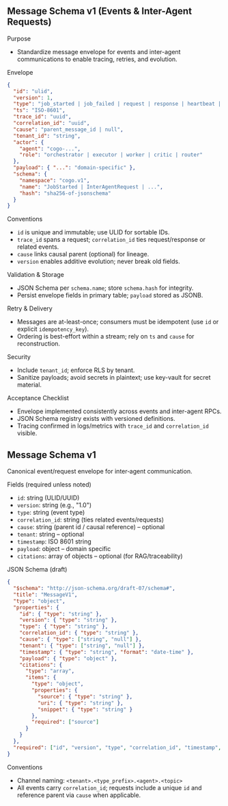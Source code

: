## Message Schema v1 (Events & Inter-Agent Requests)

Purpose
- Standardize message envelope for events and inter-agent communications to enable tracing, retries, and evolution.

Envelope
```json
{
  "id": "ulid",
  "version": 1,
  "type": "job_started | job_failed | request | response | heartbeat | metric",
  "ts": "ISO-8601",
  "trace_id": "uuid",
  "correlation_id": "uuid",
  "cause": "parent_message_id | null",
  "tenant_id": "string",
  "actor": {
    "agent": "cogo-...",
    "role": "orchestrator | executor | worker | critic | router"
  },
  "payload": { "...": "domain-specific" },
  "schema": {
    "namespace": "cogo.v1",
    "name": "JobStarted | InterAgentRequest | ...",
    "hash": "sha256-of-jsonschema"
  }
}
```

Conventions
- `id` is unique and immutable; use ULID for sortable IDs.
- `trace_id` spans a request; `correlation_id` ties request/response or related events.
- `cause` links causal parent (optional) for lineage.
- `version` enables additive evolution; never break old fields.

Validation & Storage
- JSON Schema per `schema.name`; store `schema.hash` for integrity.
- Persist envelope fields in primary table; `payload` stored as JSONB.

Retry & Delivery
- Messages are at-least-once; consumers must be idempotent (use `id` or explicit `idempotency_key`).
- Ordering is best-effort within a stream; rely on `ts` and `cause` for reconstruction.

Security
- Include `tenant_id`; enforce RLS by tenant.
- Sanitize payloads; avoid secrets in plaintext; use key-vault for secret material.

Acceptance Checklist
- Envelope implemented consistently across events and inter-agent RPCs.
- JSON Schema registry exists with versioned definitions.
- Tracing confirmed in logs/metrics with `trace_id` and `correlation_id` visible.

## Message Schema v1

Canonical event/request envelope for inter‑agent communication.

Fields (required unless noted)
- `id`: string (ULID/UUID)
- `version`: string (e.g., "1.0")
- `type`: string (event type)
- `correlation_id`: string (ties related events/requests)
- `cause`: string (parent id / causal reference) – optional
- `tenant`: string – optional
- `timestamp`: ISO 8601 string
- `payload`: object – domain specific
- `citations`: array of objects – optional (for RAG/traceability)

JSON Schema (draft)
```json
{
  "$schema": "http://json-schema.org/draft-07/schema#",
  "title": "MessageV1",
  "type": "object",
  "properties": {
    "id": { "type": "string" },
    "version": { "type": "string" },
    "type": { "type": "string" },
    "correlation_id": { "type": "string" },
    "cause": { "type": ["string", "null"] },
    "tenant": { "type": ["string", "null"] },
    "timestamp": { "type": "string", "format": "date-time" },
    "payload": { "type": "object" },
    "citations": {
      "type": "array",
      "items": {
        "type": "object",
        "properties": {
          "source": { "type": "string" },
          "uri": { "type": "string" },
          "snippet": { "type": "string" }
        },
        "required": ["source"]
      }
    }
  },
  "required": ["id", "version", "type", "correlation_id", "timestamp", "payload"]
}
```

Conventions
- Channel naming: `<tenant>.<type_prefix>.<agent>.<topic>`
- All events carry `correlation_id`; requests include a unique `id` and reference parent via `cause` when applicable.


